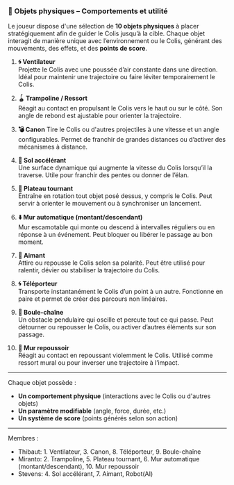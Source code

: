 ### 🧱 Objets physiques – Comportements et utilité

Le joueur dispose d'une sélection de **10 objets physiques** à placer stratégiquement afin de guider le Colis jusqu’à la cible. Chaque objet interagit de manière unique avec l’environnement ou le Colis, générant des mouvements, des effets, et des **points de score**.

1. **🌀 Ventilateur**  
   Projette le Colis avec une poussée d’air constante dans une direction. Idéal pour maintenir une trajectoire ou faire léviter temporairement le Colis.

2. **🪀 Trampoline / Ressort**  
   Réagit au contact en propulsant le Colis vers le haut ou sur le côté. Son angle de rebond est ajustable pour orienter la trajectoire.

3. **💣 Canon**
   Tire le Colis ou d'autres projectiles à une vitesse et un angle configurables. Permet de franchir de grandes distances ou d’activer des mécanismes à distance.

4. **💨 Sol accélérant**  
   Une surface dynamique qui augmente la vitesse du Colis lorsqu’il la traverse. Utile pour franchir des pentes ou donner de l’élan.

5. **🔁 Plateau tournant**  
   Entraîne en rotation tout objet posé dessus, y compris le Colis. Peut servir à orienter le mouvement ou à synchroniser un lancement.

6. **⬇️ Mur automatique (montant/descendant)**  
   Mur escamotable qui monte ou descend à intervalles réguliers ou en réponse à un événement. Peut bloquer ou libérer le passage au bon moment.

7. **🧲 Aimant**  
   Attire ou repousse le Colis selon sa polarité. Peut être utilisé pour ralentir, dévier ou stabiliser la trajectoire du Colis.

8. **🌀 Téléporteur**  
   Transporte instantanément le Colis d’un point à un autre. Fonctionne en paire et permet de créer des parcours non linéaires.

9. **🔗 Boule-chaîne**  
   Un obstacle pendulaire qui oscille et percute tout ce qui passe. Peut détourner ou repousser le Colis, ou activer d’autres éléments sur son passage.

10. **🧱 Mur repoussoir**  
    Réagit au contact en repoussant violemment le Colis. Utilisé comme ressort mural ou pour inverser une trajectoire à l’impact.

---

Chaque objet possède :
- **Un comportement physique** (interactions avec le Colis ou d'autres objets)
- **Un paramètre modifiable** (angle, force, durée, etc.)
- **Un système de score** (points générés selon son action)

--- 

Membres :
- Thibaut: 1. Ventilateur, 3. Canon, 8. Téléporteur, 9. Boule-chaîne
- Miranto: 2. Trampoline, 5. Plateau tournant, 6. Mur automatique (montant/descendant), 10. Mur repoussoir
- Stevens: 4. Sol accélérant, 7. Aimant, Robot(AI)